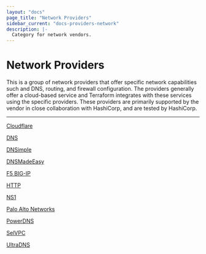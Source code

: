 ```yaml
---
layout: "docs"
page_title: "Network Providers"
sidebar_current: "docs-providers-network"
description: |-
  Category for network vendors.
---
```


# Network Providers

This is a group of network providers that offer specific network capabilities
such and DNS, routing, and firewall configuration.  The providers generally
offer a cloud-based service and Terraform integrates with these services using
the specific providers.  These providers are primarily supported by the vendor
in close collaboration with HashiCorp, and are tested by HashiCorp.

---


[Cloudflare](/docs/providers/cloudflare/index.html)

[DNS](/docs/providers/dns/index.html)

[DNSimple](/docs/providers/dnsimple/index.html)

[DNSMadeEasy](/docs/providers/dme/index.html)

[F5 BIG-IP](/docs/providers/bigip/index.html)

[HTTP](/docs/providers/http/index.html)

[NS1](/docs/providers/ns1/index.html)

[Palo Alto Networks](/docs/providers/panos/index.html)

[PowerDNS](/docs/providers/powerdns/index.html)

[SelVPC](/docs/providers/selvpc/index.html)

[UltraDNS](/docs/providers/ultradns/index.html)
